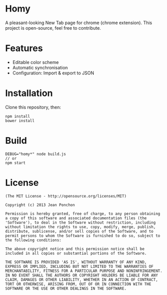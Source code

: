 # Homy

A pleasant-looking New Tab page for chrome (chrome extension).
This project is open-source, feel free to contribute.


# Features

  - Editable color scheme
  - Automatic synchronisation
  - Configuration: Import & export to JSON

# Installation

Clone this repository, then:

    npm install
    bower install

# Build

    DEBUG="homy*" node build.js
    // or
    npm start

# License

    (The MIT License - http://opensource.org/licenses/MIT)
    
    Copyright (c) 2013 Jean Ponchon
    
    Permission is hereby granted, free of charge, to any person obtaining
    a copy of this software and associated documentation files (the
    'Software'), to deal in the Software without restriction, including
    without limitation the rights to use, copy, modify, merge, publish,
    distribute, sublicense, and/or sell copies of the Software, and to
    permit persons to whom the Software is furnished to do so, subject to
    the following conditions:
    
    The above copyright notice and this permission notice shall be
    included in all copies or substantial portions of the Software.
    
    THE SOFTWARE IS PROVIDED 'AS IS', WITHOUT WARRANTY OF ANY KIND,
    EXPRESS OR IMPLIED, INCLUDING BUT NOT LIMITED TO THE WARRANTIES OF
    MERCHANTABILITY, FITNESS FOR A PARTICULAR PURPOSE AND NONINFRINGEMENT.
    IN NO EVENT SHALL THE AUTHORS OR COPYRIGHT HOLDERS BE LIABLE FOR ANY
    CLAIM, DAMAGES OR OTHER LIABILITY, WHETHER IN AN ACTION OF CONTRACT,
    TORT OR OTHERWISE, ARISING FROM, OUT OF OR IN CONNECTION WITH THE
    SOFTWARE OR THE USE OR OTHER DEALINGS IN THE SOFTWARE.